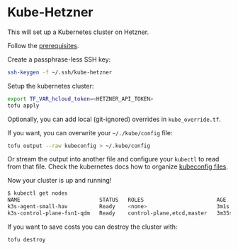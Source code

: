 # Kube-Hetzner

This will set up a Kubernetes cluster on Hetzner.

Follow the [prerequisites](https://github.com/kube-hetzner/terraform-hcloud-kube-hetzner?tab=readme-ov-file#%EF%B8%8F-prerequisites).

Create a passphrase-less SSH key:
```sh
ssh-keygen -f ~/.ssh/kube-hetzner
```

Setup the kubernetes cluster:
```sh
export TF_VAR_hcloud_token=<HETZNER_API_TOKEN>
tofu apply
```

Optionally, you can add local (git-ignored) overrides in `kube_override.tf`.

If you want, you can overwrite your `~/./kube/config` file:
```sh
tofu output --raw kubeconfig > ~/.kube/config
```
Or stream the output into another file and configure your `kubectl` to read from that file.
Check the kubernetes docs how to organize [kubeconfig files](https://kubernetes.io/docs/concepts/configuration/organize-cluster-access-kubeconfig/).

Now your cluster is up and running!
```sh
$ kubectl get nodes
NAME                         STATUS   ROLES                       AGE     VERSION
k3s-agent-small-hav          Ready    <none>                      3m1s    v1.29.6+k3s2
k3s-control-plane-fsn1-qdm   Ready    control-plane,etcd,master   3m35s   v1.29.6+k3s2
```

If you want to save costs you can destroy the cluster with:
```sh
tofu destroy
```
